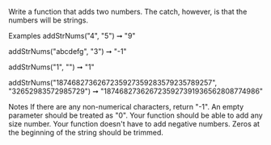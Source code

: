 Write a function that adds two numbers. The catch, however, is that the numbers will be strings.

Examples
addStrNums("4", "5") ➞ "9"

addStrNums("abcdefg", "3") ➞ "-1"

addStrNums("1", "") ➞ "1"

addStrNums("1874682736267235927359283579235789257", "32652983572985729") ➞ "1874682736267235927391936562808774986"

Notes
If there are any non-numerical characters, return "-1".
An empty parameter should be treated as "0".
Your function should be able to add any size number.
Your function doesn't have to add negative numbers.
Zeros at the beginning of the string should be trimmed.
